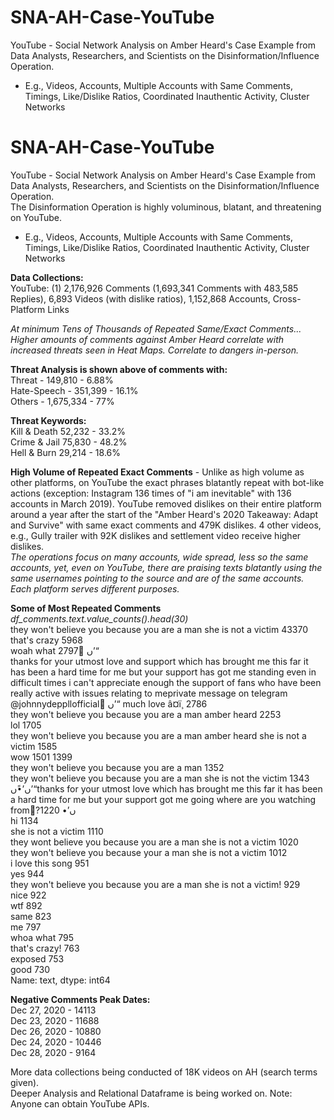 # SNA-AH-Case-YouTube
YouTube - Social Network Analysis on Amber Heard's Case Example from Data Analysts, Researchers, and Scientists on the Disinformation/Influence Operation. 

- E.g., Videos, Accounts, Multiple Accounts with Same Comments, Timings, Like/Dislike Ratios, Coordinated Inauthentic Activity, Cluster Networks

# SNA-AH-Case-YouTube
YouTube - Social Network Analysis on Amber Heard's Case Example from Data Analysts, Researchers, and Scientists on the Disinformation/Influence Operation. 
<br>The Disinformation Operation is highly voluminous, blatant, and threatening on YouTube.  

- E.g., Videos, Accounts, Multiple Accounts with Same Comments, Timings, Like/Dislike Ratios, Coordinated Inauthentic Activity, Cluster Networks

<b>Data Collections: </b>
<br>YouTube: (1) 2,176,926 Comments (1,693,341 Comments with 483,585 Replies), 6,893 Videos (with dislike ratios), 1,152,868 Accounts, Cross-Platform Links

<i>At minimum Tens of Thousands of Repeated Same/Exact Comments... 
<br>Higher amounts of comments against Amber Heard correlate with increased threats seen in Heat Maps. Correlate to dangers in-person.</i>

<b>Threat Analysis is shown above of comments with:</b>
<br>Threat - 149,810 - 6.88%
<br>Hate-Speech - 351,399 - 16.1%
<br>Others - 1,675,334 - 77%

<b>Threat Keywords:</b>
<br>Kill & Death 52,232 - 33.2%
<br>Crime & Jail 75,830 - 48.2%
<br>Hell & Burn 29,214 - 18.6%

<b>High Volume of Repeated Exact Comments</b> - Unlike as high volume as other platforms, on YouTube the exact phrases blatantly repeat with bot-like actions (exception: Instagram 136 times of "i am inevitable" with 136 accounts in March 2019). YouTube removed dislikes on their entire platform around a year after the start of the "Amber Heard's 2020 Takeaway: Adapt and Survive" with same exact comments and 479K dislikes. 4 other videos, e.g., Gully trailer with 92K dislikes and settlement video receive higher dislikes. 
<i><br>The operations focus on many accounts, wide spread, less so the same accounts, yet, even on YouTube, there are praising texts blatantly using the same usernames pointing to the source and are of the same accounts. Each platform serves different purposes.</i>

<b>Some of Most Repeated Comments</b>
<i><br>df_comments.text.value_counts().head(30)</i>
<br>they won't believe you because you are a man she is not a victim                                                                                                                                                                                                                                                                                      43370
<br>that's crazy                                                                                                                                                                                                                                                                                                                                           5968   <br>woah what                                                                                                                                                                                                                                                                                                                                                2797
ًں’“<br>thanks for your utmost love and support which has brought me this far it has been a hard time for me but your support has got me standing even in difficult times i can't appreciate enough the support of fans who have been really active with issues relating to meprivate message on telegram @johnnydeppllofficial  ًں’“ much love â‌¤ï¸     2786<br>
they won't believe you because you are a man amber heard                                                                                                                                                                                                                                                                                               2253
<br>lol                                                                                                                                                                                                                                                                                                                                                    1705
<br>they won't believe you because you are a man amber heard she is not a victim                                                                                                                                                                                                                                                                          1585
<br>wow                                                                                                                                                                                                                                                                                                                                                    1501
                                                                                                                                                 1399
<br>they won't believe you because you are a man                                                                                                                                                                                                                                                                                                           1352
<br>they won't believe you because you are a man she is not the victim                                                                                                                                                                                                                                                                                     1343
<br>ں’•ًں’“thanks for your utmost love which has brought me this far it has been a hard time for me but your support got me going where are you watching from?ًں’•                                                                                                                                                                                        1220
<br>hi                                                                                                                                                                                                                                                                                                                                                     1134
<br>she is not a victim                                                                                                                                                                                                                                                                                                                                    1110
<br>they wont believe you because you are a man she is not a victim                                                                                                                                                                                                                                                                                        1020
<br>they won't believe you because your a man she is not a victim                                                                                                                                                                                                                                                                                          1012
<br>i love this song                                                                                                                                                                                                                                                                                                                                        951
<br>yes                                                                                                                                                                                                                                                                                                                                                     944
<br>they won't believe you because you are a man she is not a victim!                                                                                                                                                                                                                                                                                       929
<br>nice                                                                                                                                                                                                                                                                                                                                                    922
<br>wtf                                                                                                                                                                                                                                                                                                                                                     892
<br>same                                                                                                                                                                                                                                                                                                                                                    823
<br>me                                                                                                                                                                                                                                                                                                                                                      797
<br>whoa what                                                                                                                                                                                                                                                                                                                                               795
<br>that's crazy!                                                                                                                                                                                                                                                                                                                                           763
<br>exposed                                                                                                                                                                                                                                                                                                                                                 753
<br>good                                                                                                                                                                                                                                                                                                                                                    730
<br>Name: text, dtype: int64

<b>Negative Comments Peak Dates:</b>
<br>Dec 27, 2020 - 14113
<br>Dec 23, 2020 - 11688
<br>Dec 26, 2020 - 10880
<br>Dec 24, 2020 - 10446
<br>Dec 28, 2020 - 9164

More data collections being conducted of 18K videos on AH (search terms given). 
<br>Deeper Analysis and Relational Dataframe is being worked on. Note: Anyone can obtain YouTube APIs.
